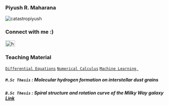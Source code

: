###    Piyush R. Maharana
<p align="left"> <img src="https://komarev.com/ghpvc/?username=catastropiyush&label=Profile%20views&color=0e75b6&style=flat" alt="catastropiyush" /> </p>

<h3 align="left">Connect with me :)</h3>
<p align="left">
<a href="https://www.linkedin.com/in/piyush-ranjan-maharana-1b14b2197/" target="blank"><img align="center" src="https://raw.githubusercontent.com/rahuldkjain/github-profile-readme-generator/master/src/images/icons/Social/linked-in-alt.svg" alt="https://www.linkedin.com/in/piyush-ranjan-maharana-1b14b2197/" height="20" width="30" /></a>
</p>

### Teaching Material
<a href=https://github.com/catastropiyush/Teaching_vroom/tree/main/Differential_Equat
 target="_blank"> `Differential Equations`</a>
 <a href= https://github.com/catastropiyush/Teaching_vroom/tree/main/Numerical_Integration
 target="_blank"> `Numerical Calculus`</a>
 <a href= https://github.com/catastropiyush/Teaching_vroom/tree/main/Machine%20Learning
 target="_blank"> `Machine Learning ` </a>

#####  `M.Sc Thesis` : Molecular hydrogen formation on interstellar dust grains
#####  `B.Sc Thesis` : Spiral structure and rotation curve of the Milky Way galaxy <a href="https://iopscience.iop.org/article/10.1088/1742-6596/2267/1/012053" target="_blank"> Link</a>

